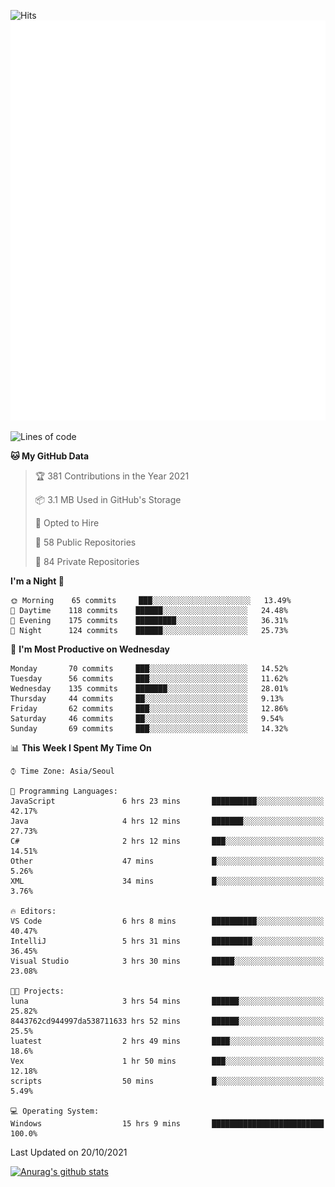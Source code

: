 ![Hits](https://hits.seeyoufarm.com/api/count/incr/badge.svg?url=https%3A%2F%2Fgithub.com%2Fkokose1234&count_bg=%2379C83D&title_bg=%23555555&icon=apple.svg&icon_color=%23E7E7E7&title=hits&edge_flat=false)
<br/>
![Metrics](https://github.com/kokose1234/kokose1234/blob/main/github-metrics.svg)

<!--START_SECTION:waka-->
![Lines of code](https://img.shields.io/badge/From%20Hello%20World%20I%27ve%20Written-11.7%20million%20lines%20of%20code-blue)

**🐱 My GitHub Data** 

> 🏆 381 Contributions in the Year 2021
 > 
> 📦 3.1 MB Used in GitHub's Storage 
 > 
> 💼 Opted to Hire
 > 
> 📜 58 Public Repositories 
 > 
> 🔑 84 Private Repositories  
 > 
**I'm a Night 🦉** 

```text
🌞 Morning    65 commits     ███░░░░░░░░░░░░░░░░░░░░░░   13.49% 
🌆 Daytime    118 commits    ██████░░░░░░░░░░░░░░░░░░░   24.48% 
🌃 Evening    175 commits    █████████░░░░░░░░░░░░░░░░   36.31% 
🌙 Night      124 commits    ██████░░░░░░░░░░░░░░░░░░░   25.73%

```
📅 **I'm Most Productive on Wednesday** 

```text
Monday       70 commits     ███░░░░░░░░░░░░░░░░░░░░░░   14.52% 
Tuesday      56 commits     ███░░░░░░░░░░░░░░░░░░░░░░   11.62% 
Wednesday    135 commits    ███████░░░░░░░░░░░░░░░░░░   28.01% 
Thursday     44 commits     ██░░░░░░░░░░░░░░░░░░░░░░░   9.13% 
Friday       62 commits     ███░░░░░░░░░░░░░░░░░░░░░░   12.86% 
Saturday     46 commits     ██░░░░░░░░░░░░░░░░░░░░░░░   9.54% 
Sunday       69 commits     ███░░░░░░░░░░░░░░░░░░░░░░   14.32%

```


📊 **This Week I Spent My Time On** 

```text
⌚︎ Time Zone: Asia/Seoul

💬 Programming Languages: 
JavaScript               6 hrs 23 mins       ██████████░░░░░░░░░░░░░░░   42.17% 
Java                     4 hrs 12 mins       ███████░░░░░░░░░░░░░░░░░░   27.73% 
C#                       2 hrs 12 mins       ███░░░░░░░░░░░░░░░░░░░░░░   14.51% 
Other                    47 mins             █░░░░░░░░░░░░░░░░░░░░░░░░   5.26% 
XML                      34 mins             █░░░░░░░░░░░░░░░░░░░░░░░░   3.76%

🔥 Editors: 
VS Code                  6 hrs 8 mins        ██████████░░░░░░░░░░░░░░░   40.47% 
IntelliJ                 5 hrs 31 mins       █████████░░░░░░░░░░░░░░░░   36.45% 
Visual Studio            3 hrs 30 mins       █████░░░░░░░░░░░░░░░░░░░░   23.08%

🐱‍💻 Projects: 
luna                     3 hrs 54 mins       ██████░░░░░░░░░░░░░░░░░░░   25.82% 
8443762cd944997da538711633 hrs 52 mins       ██████░░░░░░░░░░░░░░░░░░░   25.5% 
luatest                  2 hrs 49 mins       ████░░░░░░░░░░░░░░░░░░░░░   18.6% 
Vex                      1 hr 50 mins        ███░░░░░░░░░░░░░░░░░░░░░░   12.18% 
scripts                  50 mins             █░░░░░░░░░░░░░░░░░░░░░░░░   5.49%

💻 Operating System: 
Windows                  15 hrs 9 mins       █████████████████████████   100.0%

```


 Last Updated on 20/10/2021
<!--END_SECTION:waka-->

[![Anurag's github stats](https://github-readme-stats.vercel.app/api?username=kokose1234&theme=dracula)](https://github.com/anuraghazra/github-readme-stats)



	

